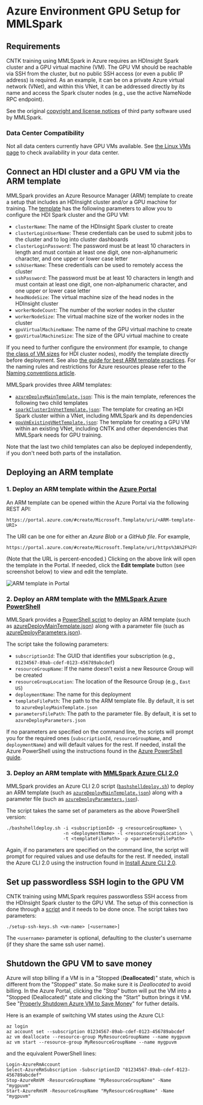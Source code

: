 # Azure Environment GPU Setup for MMLSpark

## Requirements

CNTK training using MMLSpark in Azure requires an HDInsight Spark cluster and a
GPU virtual machine (VM).  The GPU VM should be reachable via SSH from the
cluster, but no public SSH access (or even a public IP address) is required.
As an example, it can be on a private Azure virtual network (VNet), and within
this VNet, it can be addressed directly by its name and access the Spark
clsuter nodes (e.g., use the active NameNode RPC endpoint).

See the original [copyright and license notices](third-party-notices.txt) of
third party software used by MMLSpark.

### Data Center Compatibility

Not all data centers currently have GPU VMs available.  See [the Linux VMs
page](https://azure.microsoft.com/en-us/pricing/details/virtual-machines/linux/)
to check availability in your data center.

## Connect an HDI cluster and a GPU VM via the ARM template

MMLSpark provides an Azure Resource Manager (ARM) template to create a setup
that includes an HDInsight cluster and/or a GPU machine for training.  The
[template](../tools/deployment/azureDeployMainTemplate.json) has the following
parameters to allow you to configure the HDI Spark cluster and the GPU VM:
- `clusterName`: The name of the HDInsight Spark cluster to create
- `clusterLoginUserName`: These credentials can be used to submit jobs to the
  cluster and to log into cluster dashboards
- `clusterLoginPassword`: The password must be at least 10 characters in length
  and must contain at least one digit, one non-alphanumeric character, and one
  upper or lower case letter
- `sshUserName`: These credentials can be used to remotely access the cluster
- `sshPassword`: The password must be at least 10 characters in length and must
  contain at least one digit, one non-alphanumeric character, and one upper or
  lower case letter
- `headNodeSize`: The virtual machine size of the head nodes in the HDInsight
  cluster
- `workerNodeCount`: The number of the worker nodes in the cluster
- `workerNodeSize`: The virtual machine size of the worker nodes in the cluster
- `gpuVirtualMachineName`: The name of the GPU virtual machine to create
- `gpuVirtualMachineSize`: The size of the GPU virtual machine to create

If you need to further configure the environment (for example, to change [the
class of VM
sizes](https://azure.microsoft.com/en-us/pricing/details/virtual-machines/linux/)
for HDI cluster nodes), modify the template directly before deployment.  See
also [the guide for best ARM template
practices](https://docs.microsoft.com/en-us/azure/azure-resource-manager/resource-manager-template-best-practices).
For the naming rules and restrictions for Azure resources please refer to the
[Naming conventions
article](https://docs.microsoft.com/en-us/azure/architecture/best-practices/naming-conventions).

MMLSpark provides three ARM templates:
- [`azureDeployMainTemplate.json`](../tools/deployment/azureDeployMainTemplate.json):
  This is the main template, references the following two child templates
- [`sparkClusterInVnetTemplate.json`](../tools/deployment/sparkClusterInVnetTemplate.json):
  The template for creating an HDI Spark cluster within a VNet, including
  MMLSpark and its dependencies
- [`gpuVmExistingVNetTemplate.json`](../tools/deployment/gpuVmExistingVNetTemplate.json):
  The template for creating a GPU VM within an existing VNet, including CNTK
  and other dependencies that MMLSpark needs for GPU training.

Note that the last two child templates can also be deployed independently, if
you don't need both parts of the installation.

## Deploying an ARM template

### 1. Deploy an ARM template within the [Azure Portal](https://ms.portal.azure.com/)

An ARM template can be opened within the Azure Portal via the following REST
API:

    https://portal.azure.com/#create/Microsoft.Template/uri/<ARM-template-URI>

The URI can be one for either an *Azure Blob* or a *GitHub file*.  For example,

    https://portal.azure.com/#create/Microsoft.Template/uri/https%3A%2F%2Fmystorage.blob.core.windows.net%2FazureDeployMainTemplate.json

(Note that the URL is percent-encoded.)  Clicking on the above link will
open the template in the Portal.  If needed, click the **Edit template** button
(see screenshot below) to view and edit the template.

![ARM template in Portal](http://image.ibb.co/gZ6iiF/arm_Template_In_Portal.png)

### 2. Deploy an ARM template with the [MMLSpark Azure PowerShell](../tools/deployment/powershelldeploy.ps1)

MMLSpark provides a [PowerShell
script](../tools/deployment/powershelldeploy.ps1) to deploy an ARM template
(such as
[azureDeployMainTemplate.json](../tools/deployment/azureDeployMainTemplate.json))
along with a parameter file (such as
[azureDeployParameters.json](../tools/deployment/azureDeployParameters.json)).

The script take the following parameters:
- `subscriptionId`: The GUID that identifies your subscription (e.g.,
  `01234567-89ab-cdef-0123-456789abcdef`)
- `resourceGroupName`: If the name doesn’t exist a new Resource Group will be
  created
- `resourceGroupLocation`: The location of the Resource Group (e.g., `East US`)
- `deploymentName`: The name for this deployment
- `templateFilePath`: The path to the ARM template file.  By default, it is set
  to `azureDeployMainTemplate.json`
- `parametersFilePath`: The path to the parameter file.  By default, it is set
  to `azureDeployParameters.json`

If no parameters are specified on the command line, the scripts will prompt you
for the required ones (`subscriptionId`, `resourceGroupName`, and
`deploymentName`) and will default values for the rest.  If needed, install the
Azure PowerShell using the instructions found in the [Azure PowerShell
guide](https://docs.microsoft.com/powershell/azureps-cmdlets-docs/).

### 3. Deploy an ARM template with [MMLSpark Azure CLI 2.0](../tools/deployment/bashshelldeploy.sh)

MMLSpark provides an Azure CLI 2.0 script
([`bashshelldeploy.sh`](../tools/deployment/bashshelldeploy.sh)) to deploy an ARM
template (such as
[`azureDeployMainTemplate.json`](../tools/deployment/azureDeployMainTemplate.json))
along with a parameter file (such as
[`azureDeployParameters.json`](../tools/deployment/azureDeployMainTemplate.json)).

The script takes the same set of parameters as the above PowerShell version:

    ./bashshelldeploy.sh -i <subscriptionId> -g <resourceGroupName> \
                         -n <deploymentName> -l <resourceGroupLocation> \
                         -t <templateFilePath> -p <parametersFilePath>

Again, if no parameters are specified on the command line, the script will
prompt for required values and use defaults for the rest.  If needed, install
the Azure CLI 2.0 using the instruction found in [Install Azure CLI
2.0](https://docs.microsoft.com/en-us/cli/azure/install-azure-cli).

## Set up passwordless SSH login to the GPU VM

CNTK training using MMLSpark requires passwordless SSH access from the
HDInsight Spark cluster to the GPU VM.  The setup of this connection is done
through a [script](../tools/hdi/setup-ssh-keys.sh) and it needs to be done
once.  The script takes two parameters:

    ./setup-ssh-keys.sh <vm-name> [<username>]

The `<username>` parameter is optional, defaulting to the cluster's username
(if they share the same ssh user name).

## Shutdown the GPU VM to save money

Azure will stop billing if a VM is in a "Stopped (**Deallocated**)" state,
which is different from the "Stopped" state.  So make sure it is *Deallocated*
to avoid billing.  In the Azure Portal, clicking the "Stop" button will put the
VM into a "Stopped (Deallocated)" state and clicking the "Start" button brings
it VM.  See "[Properly Shutdown Azure VM to Save
Money](https://buildazure.com/2017/03/16/properly-shutdown-azure-vm-to-save-money/)"
for futher details.

Here is an example of switching VM states using the Azure CLI:

    az login
    az account set --subscription 01234567-89ab-cdef-0123-456789abcdef
    az vm deallocate --resource-group MyResourceGroupName --name mygpuvm
    az vm start --resource-group MyResourceGroupName --name mygpuvm

and the equivalent PowerShell lines:

    Login-AzureRmAccount
    Select-AzureRmSubscription -SubscriptionID "01234567-89ab-cdef-0123-456789abcdef"
    Stop-AzureRmVM -ResourceGroupName "MyResourceGroupName" -Name "mygpuvm"
    Start-AzureRmVM -ResourceGroupName "MyResourceGroupName" -Name "mygpuvm"
